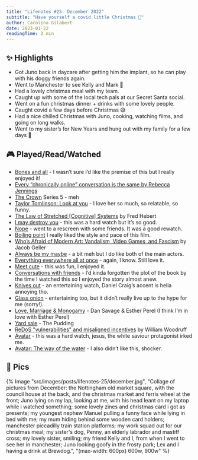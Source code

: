 ```yaml
---
title: "Lifenotes #25: December 2022"
subtitle: "Have yourself a covid little Christmas 🎄"
author: Carolina Gilabert
date: 2023-01-22
readingTime: 2 min
---
```


## ✨ Highlights

- Got Juno back in daycare after getting him the implant, so he can play with his doggy friends again.
- Went to Manchester to see Kelly and Mark 💛
- Had a lovely christmas meal with my team.
- Caught up with some of the local tech pals at our Secret Santa social.
- Went on a fun christmas dinner + drinks with some lovely people.
- Caught covid a few days before Christmas 😅
- Had a nice chilled Christmas with Juno, cooking, watching films, and going on long walks.
- Went to my sister’s for New Years and hung out with my family for a few days 💛

## 🎮 Played/Read/Watched

- [Bones and all](https://www.imdb.com/title/tt10168670/) - I wasn’t sure I’d like the premise of this but I really enjoyed it!
- [Every “chronically online” conversation is the same by Rebecca Jennings](https://www.vox.com/the-goods/23497207/chronically-online-twitter-tiktok)
- [The Crown](https://www.imdb.com/title/tt4786824/) Series 5 - meh
- [Taylor Tomlinson: Look at you](https://www.imdb.com/title/tt18096250/) - I love her so much, so relatable, so funny.
- [The Law of Stretched [Cognitive] Systems](https://ferd.ca/the-law-of-stretched-cognitive-systems.html) by Fred Hebert
- [I may destroy you](https://www.imdb.com/title/tt11204260/) - this was a hard watch but it’s so good.
- [Nope](https://www.imdb.com/title/tt10954984/) - went to a rescreen with some friends. It was a good rewatch.
- [Boiling point](https://www.imdb.com/title/tt11127680/) I really liked the style and pace of this film.
- [Who’s Afraid of Modern Art: Vandalism, Video Games, and Fascism](https://www.youtube.com/watch?v=v5DqmTtCPiQ) by Jacob Geller
- [Always be my maybe](https://www.imdb.com/title/tt7374948/) - a bit meh but I do like both of the main actors.
- [Everything everywhere all at once](https://www.imdb.com/title/tt6710474/) - again, I know. Still love it.
- [Meet cute](https://www.imdb.com/title/tt14900738/) - this was fun, I enjoyed it.
- [Conversations with friends](https://www.imdb.com/title/tt11997646/) - I’d kinda forgotten the plot of the book by the time I watched this so I enjoyed the story almost anew.
- [Knives out](https://www.imdb.com/title/tt8946378/) - an entertaining watch, Daniel Craig’s accent is hella annoying tho.
- [Glass onion](https://www.imdb.com/title/tt11564570/) - entertaining too, but it didn’t really live up to the hype for me (sorry!).
- [Love, Marriage & Monogamy](https://www.youtube.com/watch?v=s7E9ASb3LfE) - Dan Savage & Esther Perel (I think I’m in love with Esther Perel)
- [Yard sale](https://pudding.cool/2022/12/yard-sale/) - The Pudding
- [ReDoS "vulnerabilities" and misaligned incentives](https://blog.yossarian.net/2022/12/28/ReDoS-vulnerabilities-and-misaligned-incentives) by William Woodruff
- [Avatar](https://www.imdb.com/title/tt0499549/) - this was a hard watch, jesus, the white saviour protagonist irked me.
- [Avatar: The way of the water](https://www.imdb.com/title/tt1630029/) - I also didn’t like this, shocker.

## 📸 Pics

{% Image "src/images/posts/lifenotes-25/december.jpg", "Collage of pictures from December: the Nottingham old market square, with the council house at the back, and the christmas market and ferris wheel at the front; Juno lying on my lap, looking at me, with his head leant on my laptop while i watched something; some lovely zines and christmas card i got as presents; my youngest nephew Manuel pulling a funny face while lying in bed with me; my mum hiding behind some wooden card holders; manchester piccadilly train station platforms; my work squad out for our christmas meal; my sister's dog, Penny, an elderly labrador and mastiff cross; my lovely sister, smiling; my friend Kelly and I, from when I went to see her in manchester; Juno looking goofy in the frosty park; Lex and I having a drink at Brewdog.", "(max-width: 600px) 600w, 900w" %}